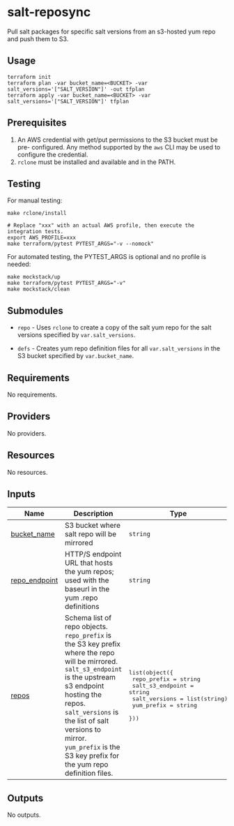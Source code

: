 # salt-reposync
Pull salt packages for specific salt versions from an s3-hosted yum repo and
push them to S3.

## Usage

```
terraform init
terraform plan -var bucket_name=<BUCKET> -var salt_versions='["SALT_VERSION"]' -out tfplan
terraform apply -var bucket_name=<BUCKET> -var salt_versions='["SALT_VERSION"]' tfplan
```

## Prerequisites

1.  An AWS credential with get/put permissions to the S3 bucket must be pre-
    configured. Any method supported by the `aws` CLI may be used to configure
    the credential.
2.  `rclone` must be installed and available and in the PATH.

## Testing

For manual testing:

```
make rclone/install

# Replace "xxx" with an actual AWS profile, then execute the integration tests.
export AWS_PROFILE=xxx 
make terraform/pytest PYTEST_ARGS="-v --nomock"
```

For automated testing, the PYTEST_ARGS is optional and no profile is needed:

```
make mockstack/up
make terraform/pytest PYTEST_ARGS="-v"
make mockstack/clean
```

## Submodules

*   `repo` - Uses `rclone` to create a copy of the salt yum repo for the salt
    versions specified by `var.salt_versions`.

*   `defs` - Creates yum repo definition files for all `var.salt_versions` in 
    the S3 bucket specified by `var.bucket_name`.

<!-- BEGIN TFDOCS -->
## Requirements

No requirements.

## Providers

No providers.

## Resources

No resources.

## Inputs

| Name | Description | Type | Default | Required |
|------|-------------|------|---------|:--------:|
| <a name="input_bucket_name"></a> [bucket\_name](#input\_bucket\_name) | S3 bucket where salt repo will be mirrored | `string` | n/a | yes |
| <a name="input_repo_endpoint"></a> [repo\_endpoint](#input\_repo\_endpoint) | HTTP/S endpoint URL that hosts the yum repos; used with the baseurl in the yum .repo definitions | `string` | n/a | yes |
| <a name="input_repos"></a> [repos](#input\_repos) | Schema list of repo objects. `repo_prefix` is the S3 key prefix where the repo will be mirrored. `salt_s3_endpoint` is the upstream s3 endpoint hosting the repos. `salt_versions` is the list of salt versions to mirror. `yum_prefix` is the S3 key prefix for the yum repo definition files. | <pre>list(object({<br>    repo_prefix      = string<br>    salt_s3_endpoint = string<br>    salt_versions    = list(string)<br>    yum_prefix       = string<br>  }))</pre> | n/a | yes |

## Outputs

No outputs.

<!-- END TFDOCS -->
